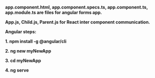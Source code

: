 **app.component.html, app.component.specs.ts, app.component.ts, app.module.ts are files for angular forms app.**



**App.js, Child.js, Parent.js for React inter component communication.**


**Angular steps:**

**1. npm install -g @angular/cli**

**2. ng new myNewApp**

**3. cd myNewApp**

**4. ng serve**
